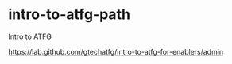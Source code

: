 # intro-to-atfg-path
Intro to ATFG

https://lab.github.com/gtechatfg/intro-to-atfg-for-enablers/admin